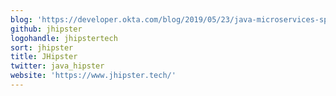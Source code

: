 ```yaml
---
blog: 'https://developer.okta.com/blog/2019/05/23/java-microservices-spring-cloud-config'
github: jhipster
logohandle: jhipstertech
sort: jhipster
title: JHipster
twitter: java_hipster
website: 'https://www.jhipster.tech/'
---
```

